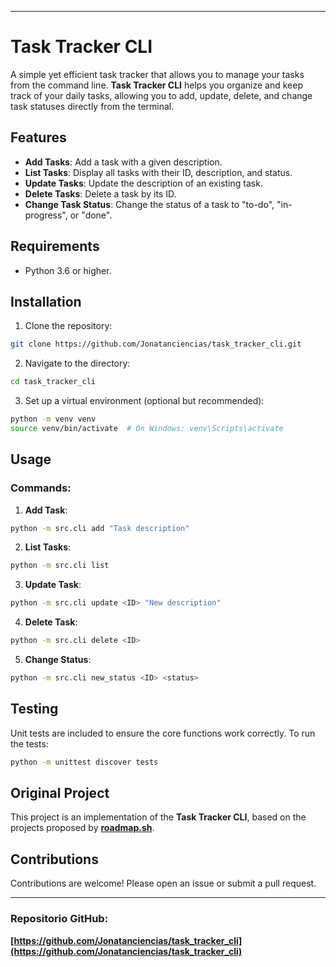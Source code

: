 
---

# Task Tracker CLI

A simple yet efficient task tracker that allows you to manage your tasks from the command line. **Task Tracker CLI** helps you organize and keep track of your daily tasks, allowing you to add, update, delete, and change task statuses directly from the terminal.

## Features

- **Add Tasks**: Add a task with a given description.
- **List Tasks**: Display all tasks with their ID, description, and status.
- **Update Tasks**: Update the description of an existing task.
- **Delete Tasks**: Delete a task by its ID.
- **Change Task Status**: Change the status of a task to "to-do", "in-progress", or "done".

## Requirements

- Python 3.6 or higher.

## Installation

1. Clone the repository:

```bash
git clone https://github.com/Jonatanciencias/task_tracker_cli.git
```

2. Navigate to the directory:

```bash
cd task_tracker_cli
```

3. Set up a virtual environment (optional but recommended):

```bash
python -m venv venv
source venv/bin/activate  # On Windows: venv\Scripts\activate
```




## Usage

### Commands:

1. **Add Task**:

```bash
python -m src.cli add "Task description"

```

2. **List Tasks**:

```bash
python -m src.cli list

```

3. **Update Task**:

```bash
python -m src.cli update <ID> "New description"

```

4. **Delete Task**:

```bash
python -m src.cli delete <ID>
```

5. **Change Status**:

```bash
python -m src.cli new_status <ID> <status>
```

## Testing

Unit tests are included to ensure the core functions work correctly. To run the tests:

```bash
python -m unittest discover tests
```
## Original Project

This project is an implementation of the **Task Tracker CLI**, based on the projects proposed by **[roadmap.sh](https://roadmap.sh/projects/task-tracker)**.

## Contributions

Contributions are welcome! Please open an issue or submit a pull request.

---

### Repositorio GitHub:

**[https://github.com/Jonatanciencias/task_tracker_cli](https://github.com/Jonatanciencias/task_tracker_cli)**